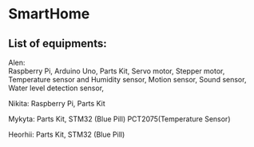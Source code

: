 # SmartHome
## List of equipments:

Alen: </br>
Raspberry Pi,
Arduino Uno,
Parts Kit,
Servo motor,
Stepper motor, 
Temperature sensor and Humidity sensor,
Motion sensor,
Sound sensor,
Water level detection sensor,

Nikita:
Raspberry Pi,
Parts Kit

Mykyta:
Parts Kit,
STM32 (Blue Pill)
PCT2075(Temperature Sensor)

Heorhii:
Parts Kit,
STM32 (Blue Pill)
